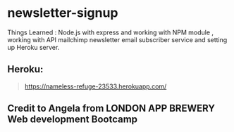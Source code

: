 # newsletter-signup
Things Learned : Node.js with express and working with NPM module , working with API mailchimp newsletter email subscriber service and setting up Heroku server.

## Heroku:
> https://nameless-refuge-23533.herokuapp.com/

## Credit to Angela from LONDON APP BREWERY Web development Bootcamp
